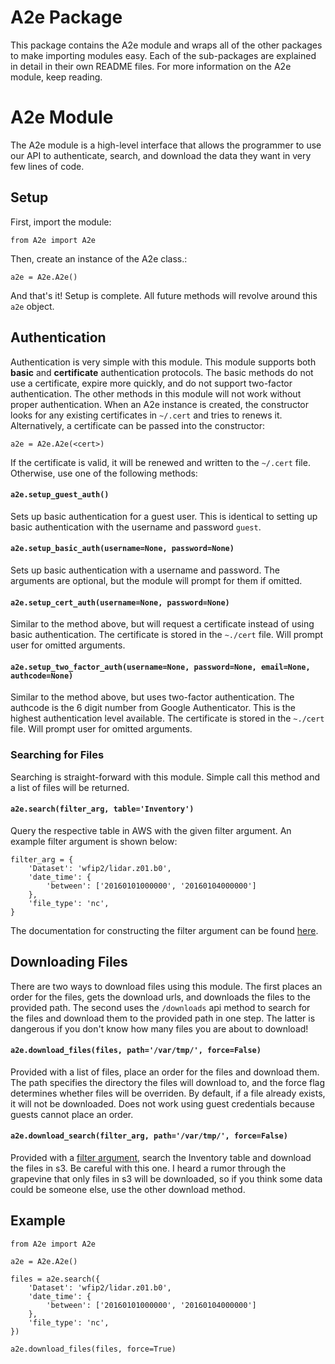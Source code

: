 # A2e Package
This package contains the A2e module and wraps all of the other packages to make importing modules easy. Each of the sub-packages are explained in detail in their own README files. For more information on the A2e module, keep reading.

# A2e Module
The A2e module is a high-level interface that allows the programmer to use our API to authenticate, search, and download the data they want in very few lines of code.

## Setup
First, import the module:
```
from A2e import A2e
```
Then, create an instance of the A2e class.:
```
a2e = A2e.A2e()
```
And that's it! Setup is complete. All future methods will revolve around this `a2e` object.

## Authentication
Authentication is very simple with this module. This module supports both __basic__ and __certificate__ authentication protocols. The basic methods do not use a certificate, expire more quickly, and do not support two-factor authentication. The other methods in this module will not work without proper authentication. When an A2e instance is created, the constructor looks for any existing certificates in `~/.cert` and tries to renews it. Alternatively, a certificate can be passed into the constructor:
```
a2e = A2e.A2e(<cert>)
```
If the certificate is valid, it will be renewed and written to the `~/.cert` file. Otherwise, use one of the following methods:

#### `a2e.setup_guest_auth()`
Sets up basic authentication for a guest user. This is identical to setting up basic authentication with the username and password `guest`.

#### `a2e.setup_basic_auth(username=None, password=None)`
Sets up basic authentication with a username and password. The arguments are optional, but the module will prompt for them if omitted.

#### `a2e.setup_cert_auth(username=None, password=None)`
Similar to the method above, but will request a certificate instead of using basic authentication. The certificate is stored in the `~./cert` file. Will prompt user for omitted arguments.

#### `a2e.setup_two_factor_auth(username=None, password=None, email=None, authcode=None)`
Similar to the method above, but uses two-factor authentication. The authcode is the 6 digit number from Google Authenticator. This is the highest authentication level available. The certificate is stored in the `~./cert` file. Will prompt user for omitted arguments.

### Searching for Files
Searching is straight-forward with this module. Simple call this method and a list of files will be returned.

#### `a2e.search(filter_arg, table='Inventory')`
Query the respective table in AWS with the given filter argument. An example filter argument is shown below:
```
filter_arg = {
    'Dataset': 'wfip2/lidar.z01.b0',
    'date_time': {
        'between': ['20160101000000', '20160104000000']
    },
    'file_type': 'nc',
}
```
The documentation for constructing the filter argument can be found [here](https://github.com/a2edap/tools/tree/master/lambda/api/data-download).

## Downloading Files
There are two ways to download files using this module. The first places an order for the files, gets the download urls, and downloads the files to the provided path. The second uses the `/downloads` api method to search for the files and download them to the provided path in one step. The latter is dangerous if you don't know how many files you are about to download!

#### `a2e.download_files(files, path='/var/tmp/', force=False)`
Provided with a list of files, place an order for the files and download them. The path specifies the directory the files will download to, and the force flag determines whether files will be overriden. By default, if a file already exists, it will not be downloaded. Does not work using guest credentials because guests cannot place an order.

#### `a2e.download_search(filter_arg, path='/var/tmp/', force=False)`
Provided with a [filter argument](https://github.com/a2edap/tools/tree/master/lambda/api/data-download), search the Inventory table and download the files in s3. Be careful with this one. I heard a rumor through the grapevine that only files in s3 will be downloaded, so if you think some data could be someone else, use the other download method.

## Example
```
from A2e import A2e

a2e = A2e.A2e()

files = a2e.search({
    'Dataset': 'wfip2/lidar.z01.b0',
    'date_time': {
        'between': ['20160101000000', '20160104000000']
    },
    'file_type': 'nc',
})

a2e.download_files(files, force=True)
```

